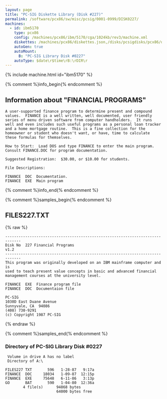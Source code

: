 ```yaml
---
layout: page
title: "PC-SIG Diskette Library (Disk #227)"
permalink: /software/pcx86/sw/misc/pcsig/0001-0999/DISK0227/
machines:
  - id: ibm5170
    type: pcx86
    config: /machines/pcx86/ibm/5170/cga/1024kb/rev3/machine.xml
    diskettes: /machines/pcx86/diskettes.json,/disks/pcsigdisks/pcx86/diskettes.json
    autoGen: true
    autoMount:
      B: "PC-SIG Library Disk #0227"
    autoType: $date\r$time\rB:\rDIR\r
---
```


{% include machine.html id="ibm5170" %}

{% comment %}info_begin{% endcomment %}

## Information about "FINANCIAL PROGRAMS"

    A user-supported finance program to determine present and compound
    values.  FINANCE is a well written, well documented, user friendly
    series of menu driven software from computer handholders.  It runs
    well and even includes such useful programs as a personal loan tracker
    and a home mortgage routine.  This is a fine collection for the
    homeowner or student who doesn't want, or have, time to calculate
    these formulas for themselves.
    
    How to Start:  Load DOS and type FINANCE to enter the main program.
    Consult FINANCE.DOC for program documentation.
    
    Suggested Registration:  $30.00, or $10.00 for students.
    
    File Descriptions:
    
    FINANCE  DOC  Documentation.
    FINANCE  EXE  Main program
{% comment %}info_end{% endcomment %}

{% comment %}samples_begin{% endcomment %}

## FILES227.TXT

{% raw %}
```
-----------------------------------------------------------------------------
Disk No  227 Financial Programs                                     v1.2
-----------------------------------------------------------------------------
This program was originally developed on an IBM mainframe computer and is
used to teach present value concepts in basic and advanced financial
management courses at the university level.
 
FINANCE  EXE  Finance program file
FINANCE  DOC  Documentaion file
 
PC-SIG
1030D East Duane Avenue
Sunnyvale, CA  94086
(408) 730-9291
(c) Copyright 1987 PC-SIG
```
{% endraw %}

{% comment %}samples_end{% endcomment %}

### Directory of PC-SIG Library Disk #0227

     Volume in drive A has no label
     Directory of A:\

    FILES227 TXT       596   1-28-87   9:17a
    FINANCE  DOC     18034   1-09-87  12:15p
    FINANCE  EXE     75648   6-11-86   3:13p
    GO       BAT       590   1-04-80  12:36a
            4 file(s)      94868 bytes
                           64000 bytes free
